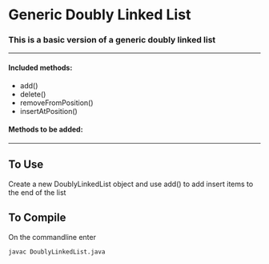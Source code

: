 # Generic Doubly Linked List

### This is a basic version of a generic doubly linked list

---

#### Included methods:
* add()
* delete()
* removeFromPosition()
* insertAtPosition()

#### Methods to be added:

---
## To Use
Create a new DoublyLinkedList object and use add() to add insert items to the end of the list

## To Compile
On the commandline enter

    javac DoublyLinkedList.java
